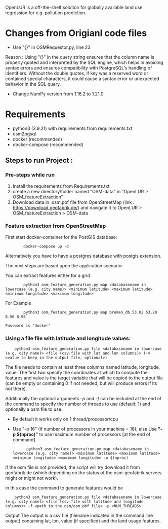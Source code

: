 OpenLUR is a off-the-shelf solution for globally available land use regression for e.g. pollution prediction.

# Changes from Origianl code files
- Use "{}" in OSMRequestor.py, line 23
  
Reason :
Using "{}" in the query string ensures that the column name is properly quoted and interpreted by the SQL engine, which helps in avoiding syntax errors and ensures compatibility with PostgreSQL's handling of identifiers.
Without the double quotes, if key was a reserved word or contained special characters, it could cause a syntax error or unexpected behavior in the SQL query.
- Change NumPy version from 1.16.2 to 1.21.0

# Requirements
- python3 (3.9.21) with requirements from requirements.txt
- osm2pgsql
- docker (recommended)
- docker-compose (recommended)
  
## Steps to run Project :
### Pre-steps while run
1. Install the requirements from Requirements.txt
2. create a new directory/folder named "OSM-data" in "OpenLUR > OSM_featureExtraction"
3. Download data in .osm.pbf file from OpenStreetMap (link : https://download.geofabrik.de/) and navigate it to OpenLUR > OSM_featureExtraction > OSM-data

### Feature extraction from OpenStreetMap
First start docker-container for the PostGIS database:
```
        docker-compose up -d
```
Alternatively you have to have a postgres database with postgis extension.

The next steps are based upon the application scenario:

You can extract features either for a grid
```
        python3 osm_feature_generation.py map <databasename in lowercase (e.g. city name)> <minimum latitude> <maximum latitude> <minimum longitude> <maximum longitude>
```
For Example
```
        python3 osm_feature_generation.py map bremen_db 53.02 53.20 8.56 8.96
```
```Password is "docker"```

### Using a file file with latitude and longitude values:
        python3 osm_feature_generation.py file <databasename in lowercase (e.g. city name)> <file (csv-file with lat and lon columns)> (-v <value to keep in the output file, optional>)
The file needs to contain at least three columns named latitude, longitude, value. The first two specify the coordinates at which to compute the features and value is the target variable that will be copied to the output file (can be empty or containing 0 if not needed, but will produce errors if its not there).

Additionally the optional arguments -_p_ and -_f_ can be included at the end of the command to specify the number of threads to use (default: 1) and optionally a osm file to use.

- By default it works only on 1 thread/processor/cpu
- Use "-p 16" (if number of processors in your machine = 16), else Use **"-p $(nproc)"** to use maximum number of processors [at the end of command]
  
  ```
        python3 osm_feature_generation.py map <databasename in lowercase (e.g. city name)> <minimum latitude> <maximum latitude> <minimum longitude> <maximum longitude> -p $(nproc)
  ```
If the osm file is not provided, the script will try download it from geofabrik.de (which depending on the status of the osm-geofabrik servers might or might not work).

In this case the command to generate features would be

        python3 osm_feature_generation.py file <databasename in lowercase (e.g. city name)> <file (csv-file with latitude and longitude columns)> -f <path to the osm/osm.pbf file> -p <NUM_THREADS>
Output
The output is a csv file (filename indicated in the command line output) containing lat, lon, value (if specified) and the land usage features.
